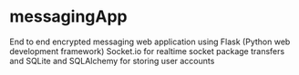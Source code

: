 # messagingApp
End to end encrypted messaging web application 
using Flask (Python web development framework)
Socket.io for realtime socket package transfers 
and SQLite and SQLAlchemy for storing user accounts 
